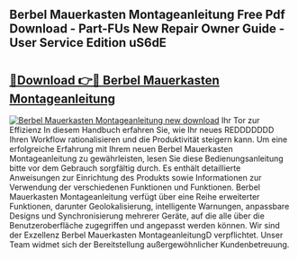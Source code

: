 ## Berbel Mauerkasten Montageanleitung Free Pdf Download - Part-FUs New Repair Owner Guide - User Service Edition uS6dE

# <h2><a href="http://df8ibvc.blite.top/?on=Berbel+Mauerkasten+Montageanleitung">🔗Download 👉🔴 Berbel Mauerkasten Montageanleitung</a></h2>

[![Berbel Mauerkasten Montageanleitung new download](https://i.imgur.com/lujVjoI.png)](http://df8ibvc.blite.top/?on=Berbel+Mauerkasten+Montageanleitung)
Ihr Tor zur Effizienz In diesem Handbuch erfahren Sie, wie Ihr neues REDDDDDDD Ihren Workflow rationalisieren und die Produktivität steigern kann. Um eine erfolgreiche Erfahrung mit Ihrem neuen Berbel Mauerkasten Montageanleitung zu gewährleisten, lesen Sie diese Bedienungsanleitung bitte vor dem Gebrauch sorgfältig durch. Es enthält detaillierte Anweisungen zur Einrichtung des Produkts sowie Informationen zur Verwendung der verschiedenen Funktionen und Funktionen. Berbel Mauerkasten Montageanleitung verfügt über eine Reihe erweiterter Funktionen, darunter Geolokalisierung, intelligente Warnungen, anpassbare Designs und Synchronisierung mehrerer Geräte, auf die alle über die Benutzeroberfläche zugegriffen und angepasst werden können. Wir sind der Exzellenz Berbel Mauerkasten MontageanleitungD verpflichtet. Unser Team widmet sich der Bereitstellung außergewöhnlicher Kundenbetreuung.
